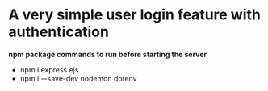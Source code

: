 # A very simple user login feature with authentication

**npm package commands to run before starting the server**

- npm i express ejs
- npm i --save-dev nodemon dotenv
